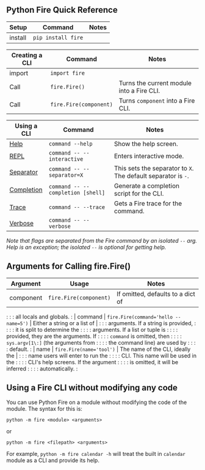 ## Python Fire Quick Reference

| Setup   | Command             | Notes
| ------- | ------------------- | ----------
| install | `pip install fire`  |

| Creating a CLI | Command                | Notes
| ---------------| ---------------------- | ----------
| import         | `import fire`          |
| Call           | `fire.Fire()`          | Turns the current module into a Fire CLI.
| Call           | `fire.Fire(component)` | Turns `component` into a Fire CLI.

| Using a CLI                                | Command                           | Notes          |
| ------------------------------------------ | -----------------                 | -------------- |
| [Help](using-cli.md#help-flag)             | `command --help`                  | Show the help screen. |
| [REPL](using-cli.md#interactive-flag)      | `command -- --interactive`        | Enters interactive mode. |
| [Separator](using-cli.md#separator-flag)   | `command -- --separator=X`        | This sets the separator to `X`. The default separator is `-`. |
| [Completion](using-cli.md#completion-flag) | `command -- --completion [shell]` | Generate a completion script for the CLI. |
| [Trace](using-cli.md#trace-flag)           | `command -- --trace`              | Gets a Fire trace for the command. |
| [Verbose](using-cli.md#verbose-flag)       | `command -- --verbose`            |                |

_Note that flags are separated from the Fire command by an isolated `--` arg.
Help is an exception; the isolated `--` is optional for getting help._

## Arguments for Calling fire.Fire()

| Argument  | Usage                     | Notes                                |
| --------- | ------------------------- | ------------------------------------ |
| component | `fire.Fire(component)`    | If omitted, defaults to a dict of    |
:           :                           : all locals and globals.              :
| command   | `fire.Fire(command='hello --name=5')` | Either a string or a list of         |
:           :                           : arguments. If a string is provided,  :
:           :                           : it is split to determine the         :
:           :                           : arguments. If a list or tuple is     :
:           :                           : provided, they are the arguments. If :
:           :                           : `command` is omitted, then           :
:           :                           : `sys.argv[1\:]` (the arguments from  :
:           :                           : the command line) are used by        :
:           :                           : default.                             :
| name      | `fire.Fire(name='tool')`  | The name of the CLI, ideally the     |
:           :                           : name users will enter to run the     :
:           :                           : CLI. This name will be used in the   :
:           :                           : CLI's help screens. If the argument  :
:           :                           : is omitted, it will be inferred      :
:           :                           : automatically.                       :

## Using a Fire CLI without modifying any code

You can use Python Fire on a module without modifying the code of the module.
The syntax for this is:

`python -m fire <module> <arguments>`

or

`python -m fire <filepath> <arguments>`

For example, `python -m fire calendar -h` will treat the built in `calendar`
module as a CLI and provide its help.

